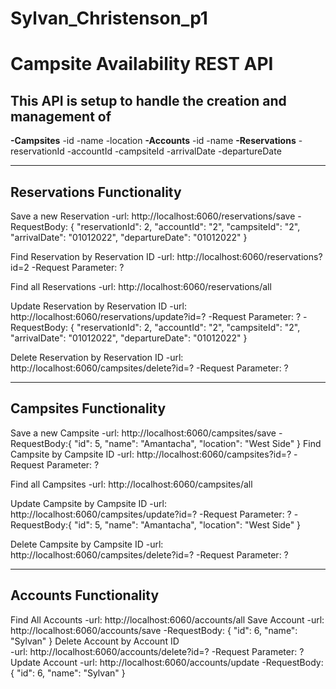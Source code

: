 # Sylvan_Christenson_p1

Campsite Availability REST API
==============================

This API is setup to handle the creation and management of
----------------------------------------------------------
**-Campsites**
    -id
    -name
    -location
**-Accounts**
    -id
    -name
**-Reservations**
    -reservationId
    -accountId
    -campsiteId
    -arrivalDate
    -departureDate
    
------------------------------
Reservations Functionality
------------------------------
Save a new Reservation 
    -url: http://localhost:6060/reservations/save
    -RequestBody: {
                   "reservationId": 2,
                   "accountId": "2",
                   "campsiteId": "2",
                   "arrivalDate": "01012022",
                   "departureDate": "01012022"
                   }
                  
Find Reservation by Reservation ID
    -url: http://localhost:6060/reservations?id=2
    -Request Parameter: ?
    
Find all Reservations
    -url: http://localhost:6060/reservations/all
    
Update Reservation by Reservation ID
    -url: http://localhost:6060/reservations/update?id=?
    -Request Parameter: ?
    -RequestBody: {
                   "reservationId": 2,
                   "accountId": "2",
                   "campsiteId": "2",
                   "arrivalDate": "01012022",
                   "departureDate": "01012022"
                   }
                   
Delete Reservation by Reservation ID
    -url: http://localhost:6060/campsites/delete?id=?
    -Request Parameter: ?
    
------------------------------
Campsites Functionality
------------------------------
Save a new Campsite 
    -url: http://localhost:6060/campsites/save
    -RequestBody:{
                  "id": 5,
                  "name": "Amantacha",
                  "location": "West Side"
                  }
Find Campsite by Campsite ID
    -url: http://localhost:6060/campsites?id=?
    -Request Parameter: ?
    
Find all Campsites
    -url: http://localhost:6060/campsites/all
    
Update Campsite by Campsite ID
    -url: http://localhost:6060/campsites/update?id=?
    -Request Parameter: ?
    -RequestBody:{
                  "id": 5,
                  "name": "Amantacha",
                  "location": "West Side"
                  }
                  
Delete Campsite by Campsite ID
    -url: http://localhost:6060/campsites/delete?id=?
    -Request Parameter: ?   
    
------------------------------
Accounts Functionality
------------------------------

Find All Accounts
    -url: http://localhost:6060/accounts/all
Save Account
    -url: http://localhost:6060/accounts/save
    -RequestBody: {
                   "id": 6,
                   "name": "Sylvan"
                   }
  Delete Account by Account ID  
      -url: http://localhost:6060/accounts/delete?id=?
      -Request Parameter: ?
  Update Account 
      -url: http://localhost:6060/accounts/update
      -RequestBody: {
                   "id": 6,
                   "name": "Sylvan"
                   }
